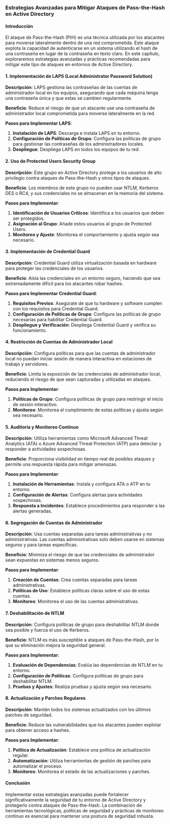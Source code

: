 ### Estrategias Avanzadas para Mitigar Ataques de Pass-the-Hash en Active Directory

#### Introducción
El ataque de Pass-the-Hash (PtH) es una técnica utilizada por los atacantes para moverse lateralmente dentro de una red comprometida. Este ataque explota la capacidad de autenticarse en un sistema utilizando el hash de una contraseña en lugar de la contraseña en texto claro. En este capítulo, exploraremos estrategias avanzadas y prácticas recomendadas para mitigar este tipo de ataques en entornos de Active Directory.

#### 1. Implementación de LAPS (Local Administrator Password Solution)
**Descripción**: LAPS gestiona las contraseñas de las cuentas de administrador local en los equipos, asegurando que cada máquina tenga una contraseña única y que estas se cambien regularmente.

**Beneficio**: Reduce el riesgo de que un atacante use una contraseña de administrador local comprometida para moverse lateralmente en la red.

**Pasos para Implementar LAPS**:
1. **Instalación de LAPS**: Descarga e instala LAPS en tu entorno.
2. **Configuración de Políticas de Grupo**: Configura las políticas de grupo para gestionar las contraseñas de los administradores locales.
3. **Despliegue**: Despliega LAPS en todos los equipos de tu red.

#### 2. Uso de Protected Users Security Group
**Descripción**: Este grupo en Active Directory protege a los usuarios de alto privilegio contra ataques de Pass-the-Hash y otros tipos de ataques.

**Beneficio**: Los miembros de este grupo no pueden usar NTLM, Kerberos DES o RC4, y sus credenciales no se almacenan en la memoria del sistema.

**Pasos para Implementar**:
1. **Identificación de Usuarios Críticos**: Identifica a los usuarios que deben ser protegidos.
2. **Asignación al Grupo**: Añade estos usuarios al grupo de Protected Users.
3. **Monitoreo y Ajuste**: Monitorea el comportamiento y ajusta según sea necesario.

#### 3. Implementación de Credential Guard
**Descripción**: Credential Guard utiliza virtualización basada en hardware para proteger las credenciales de los usuarios.

**Beneficio**: Aísla las credenciales en un entorno seguro, haciendo que sea extremadamente difícil para los atacantes robar hashes.

**Pasos para Implementar Credential Guard**:
1. **Requisitos Previos**: Asegúrate de que tu hardware y software cumplen con los requisitos para Credential Guard.
2. **Configuración de Políticas de Grupo**: Configura las políticas de grupo necesarias para habilitar Credential Guard.
3. **Despliegue y Verificación**: Despliega Credential Guard y verifica su funcionamiento.

#### 4. Restricción de Cuentas de Administrador Local
**Descripción**: Configura políticas para que las cuentas de administrador local no puedan iniciar sesión de manera interactiva en estaciones de trabajo y servidores.

**Beneficio**: Limita la exposición de las credenciales de administrador local, reduciendo el riesgo de que sean capturadas y utilizadas en ataques.

**Pasos para Implementar**:
1. **Políticas de Grupo**: Configura políticas de grupo para restringir el inicio de sesión interactivo.
2. **Monitoreo**: Monitorea el cumplimiento de estas políticas y ajusta según sea necesario.

#### 5. Auditoría y Monitoreo Continuo
**Descripción**: Utiliza herramientas como Microsoft Advanced Threat Analytics (ATA) o Azure Advanced Threat Protection (ATP) para detectar y responder a actividades sospechosas.

**Beneficio**: Proporciona visibilidad en tiempo real de posibles ataques y permite una respuesta rápida para mitigar amenazas.

**Pasos para Implementar**:
1. **Instalación de Herramientas**: Instala y configura ATA o ATP en tu entorno.
2. **Configuración de Alertas**: Configura alertas para actividades sospechosas.
3. **Respuesta a Incidentes**: Establece procedimientos para responder a las alertas generadas.

#### 6. Segregación de Cuentas de Administrador
**Descripción**: Usa cuentas separadas para tareas administrativas y no administrativas. Las cuentas administrativas solo deben usarse en sistemas seguros y para tareas específicas.

**Beneficio**: Minimiza el riesgo de que las credenciales de administrador sean expuestas en sistemas menos seguros.

**Pasos para Implementar**:
1. **Creación de Cuentas**: Crea cuentas separadas para tareas administrativas.
2. **Políticas de Uso**: Establece políticas claras sobre el uso de estas cuentas.
3. **Monitoreo**: Monitorea el uso de las cuentas administrativas.

#### 7. Deshabilitación de NTLM
**Descripción**: Configura políticas de grupo para deshabilitar NTLM donde sea posible y fuerza el uso de Kerberos.

**Beneficio**: NTLM es más susceptible a ataques de Pass-the-Hash, por lo que su eliminación mejora la seguridad general.

**Pasos para Implementar**:
1. **Evaluación de Dependencias**: Evalúa las dependencias de NTLM en tu entorno.
2. **Configuración de Políticas**: Configura políticas de grupo para deshabilitar NTLM.
3. **Pruebas y Ajustes**: Realiza pruebas y ajusta según sea necesario.

#### 8. Actualización y Parches Regulares
**Descripción**: Mantén todos los sistemas actualizados con los últimos parches de seguridad.

**Beneficio**: Reduce las vulnerabilidades que los atacantes pueden explotar para obtener acceso a hashes.

**Pasos para Implementar**:
1. **Política de Actualización**: Establece una política de actualización regular.
2. **Automatización**: Utiliza herramientas de gestión de parches para automatizar el proceso.
3. **Monitoreo**: Monitorea el estado de las actualizaciones y parches.

#### Conclusión
Implementar estas estrategias avanzadas puede fortalecer significativamente la seguridad de tu entorno de Active Directory y protegerlo contra ataques de Pass-the-Hash. La combinación de herramientas tecnológicas, políticas de seguridad y prácticas de monitoreo continuo es esencial para mantener una postura de seguridad robusta.
